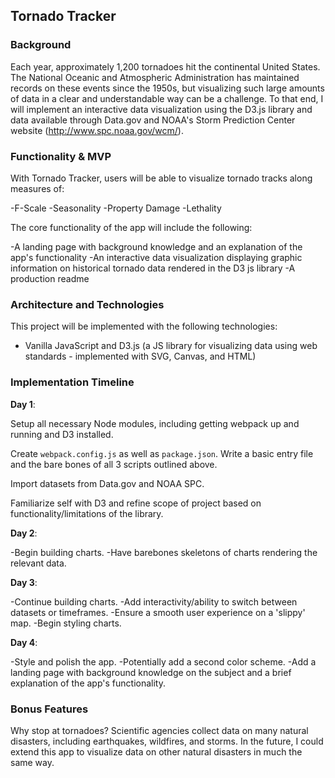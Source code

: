 ## Tornado Tracker

### Background

Each year, approximately 1,200 tornadoes hit the continental United States. The National Oceanic and Atmospheric Administration has maintained records on these events since the 1950s, but visualizing such large amounts of data in a clear and understandable way can be a challenge. To that end, I will implement an interactive data visualization using the D3.js library and data available through Data.gov and NOAA's Storm Prediction Center website (http://www.spc.noaa.gov/wcm/).

### Functionality & MVP

With Tornado Tracker, users will be able to visualize tornado tracks along measures of:

-F-Scale
-Seasonality
-Property Damage
-Lethality

The core functionality of the app will include the following:

-A landing page with background knowledge and an explanation of the app's functionality
-An interactive data visualization displaying graphic information on historical tornado data rendered in the D3 js library
-A production readme


### Architecture and Technologies

This project will be implemented with the following technologies:

- Vanilla JavaScript and D3.js (a JS library for visualizing data using web standards - implemented with SVG, Canvas, and HTML)

### Implementation Timeline

**Day 1**:

Setup all necessary Node modules, including getting webpack up and running and D3 installed.  

Create `webpack.config.js` as well as `package.json`.  Write a basic entry file and the bare bones of all 3 scripts outlined above.  

Import datasets from Data.gov and NOAA SPC.

Familiarize self with D3 and refine scope of project based on functionality/limitations of the library.


**Day 2**:

-Begin building charts.
-Have barebones skeletons of charts rendering the relevant data.

**Day 3**:

-Continue building charts.
-Add interactivity/ability to switch between datasets or timeframes.
-Ensure a smooth user experience on a 'slippy' map.
-Begin styling charts.


**Day 4**:

-Style and polish the app.
-Potentially add a second color scheme.
-Add a landing page with background knowledge on the subject and a brief explanation of the app's functionality.

### Bonus Features

Why stop at tornadoes? Scientific agencies collect data on many natural disasters, including earthquakes, wildfires, and storms. In the future, I could extend this app to visualize data on other natural disasters in much the same way.
